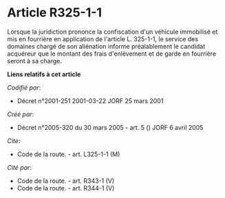 # Article R325-1-1

Lorsque la juridiction prononce la confiscation d'un véhicule immobilisé et mis en fourrière en application de l'article L.
325-1-1, le service des domaines chargé de son aliénation informe préalablement le candidat acquéreur que le montant des
frais d'enlèvement et de garde en fourrière seront à sa charge.

**Liens relatifs à cet article**

_Codifié par_:

  - Décret n°2001-251 2001-03-22 JORF 25 mars 2001

_Créé par_:

  - Décret n°2005-320 du 30 mars 2005 - art. 5 () JORF 6 avril 2005

_Cite_:

  - Code de la route. - art. L325-1-1 (M)

_Cité par_:

  - Code de la route. - art. R343-1 (V)
  - Code de la route. - art. R344-1 (V)
